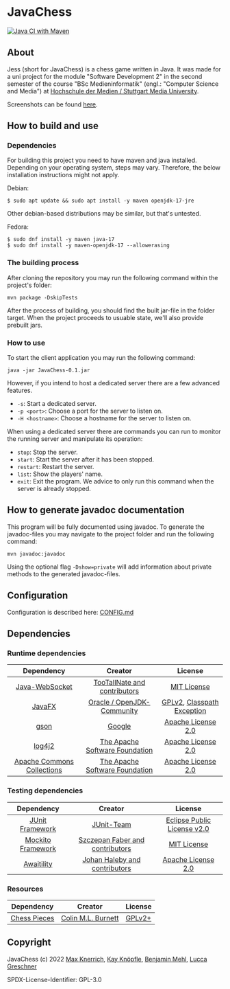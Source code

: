 # JavaChess

[![Java CI with Maven](https://github.com/maxknerrich/JavaChess/actions/workflows/maven.yml/badge.svg)](https://github.com/maxknerrich/JavaChess/actions/workflows/maven.yml)

## About

Jess (short for JavaChess) is a chess game written in Java. It was made for a uni project for the module "Software Development 2" in the second semester of the course "BSc Medieninformatik" (engl.: "Computer Science and Media") at [Hochschule der Medien / Stuttgart Media University](https://www.hdm-stuttgart.de).

Screenshots can be found [here](Screenshots.md).

## How to build and use

### Dependencies

For building this project you need to have maven and java installed. Depending on your operating system, steps may vary. Therefore, the below installation instructions might not apply.

Debian:

`$ sudo apt update && sudo apt install -y maven openjdk-17-jre`

Other debian-based distributions may be similar, but that's untested.

Fedora:

```
$ sudo dnf install -y maven java-17
$ sudo dnf install -y maven-openjdk-17 --allowerasing
```

### The building process

After cloning the repository you may run the following command within the project's folder:

`mvn package -DskipTests`

After the process of building, you should find the built jar-file in the folder target.
When the project proceeds to usuable state, we'll also provide prebuilt jars.

### How to use

To start the client application you may run the following command:

`java -jar JavaChess-0.1.jar`

However, if you intend to host a dedicated server there are a few advanced features.

- `-s`: Start a dedicated server.
- `-p <port>`: Choose a port for the server to listen on.
- `-H <hostname>`: Choose a hostname for the server to listen on.

When using a dedicated server there are commands you can run to monitor the running server and manipulate its operation:

- `stop`: Stop the server.
- `start`: Start the server after it has been stopped.
- `restart`: Restart the server.
- `list`: Show the players' name.
- `exit`: Exit the program. We advice to only run this command when the server is already stopped.

## How to generate javadoc documentation

This program will be fully documented using javadoc. To generate the javadoc-files you may navigate to the project
folder and run the following command:

`mvn javadoc:javadoc`

Using the optional flag `-Dshow=private` will add information about private methods to the generated javadoc-files.

## Configuration

Configuration is described here: [CONFIG.md](https://github.com/maxknerrich/JavaChess/blob/main/CONFIG.md)

## Dependencies

### Runtime dependencies

|Dependency|Creator|License|
|:--:|:--:|:--:|
|[Java-WebSocket](https://github.com/TooTallNate/java-websocket)|[TooTallNate and contributors](https://github.com/TooTallNate)|[MIT License](https://github.com/TooTallNate/Java-WebSocket/blob/master/LICENSE)|
|[JavaFX](https://openjfx.io/)|[Oracle / OpenJDK-Community](https://github.com/openjdk)|[GPLv2](https://github.com/openjdk/jfx/blob/master/LICENSE), [Classpath Exception](https://github.com/openjdk/jfx/blob/master/ADDITIONAL_LICENSE_INFO)|
|[gson](https://github.com/google/gson)|[Google](https://opensource.google)|[Apache License 2.0](https://github.com/google/gson/blob/master/LICENSE)|
|[log4j2](https://github.com/apache/logging-log4j2)|[The Apache Software Foundation](https://www.apache.org/)|[Apache License 2.0](https://github.com/apache/logging-log4j2/blob/release-2.x/LICENSE.txt)|
|[Apache Commons Collections](https://github.com/apache/commons-collections)|[The Apache Software Foundation](https://www.apache.org/)|[Apache License 2.0](https://github.com/apache/commons-collections/blob/master/LICENSE.txt)|

### Testing dependencies

|Dependency|Creator|License|
|:--:|:--:|:--:|
|[JUnit Framework](https://github.com/junit-team/junit5/)|[JUnit-Team](https://junit.org/junit5/)|[Eclipse Public License v2.0](https://github.com/junit-team/junit5/blob/main/LICENSE.md)|
|[Mockito Framework](https://github.com/mockito/mockito)|[Szczepan Faber and contributors](https://site.mockito.org/)|[MIT License](https://github.com/mockito/mockito/blob/main/LICENSE)
|[Awaitility](https://github.com/awaitility/awaitility)|[Johan Haleby and contributors](http://www.awaitility.org/)|[Apache License 2.0](https://github.com/awaitility/awaitility/blob/master/LICENSE)|

### Resources

|Dependency|Creator|License|
|:--:|:--:|:--:|
|[Chess Pieces](https://commons.wikimedia.org/wiki/Category:SVG_chess_pieces)|[Colin M.L. Burnett](https://commons.wikimedia.org/wiki/User:Cburnett)|[GPLv2+](https://www.gnu.org/licenses/gpl-2.0.txt)|

## Copyright

JavaChess (c) 2022 [Max Knerrich](https://github.com/maxknerrich), [Kay Knöpfle](https://github.com/joystick01), 
[Benjamin Mehl](https://github.com/BenniBM), [Lucca Greschner](https://github.com/Uggah)

SPDX-License-Identifier: GPL-3.0
